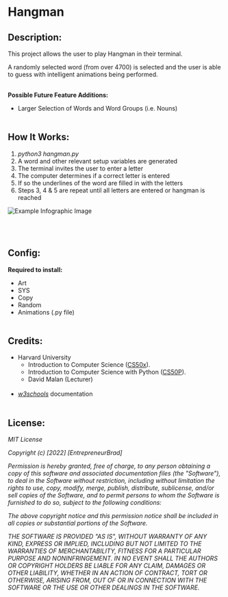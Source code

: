 # **Hangman**

## **Description:**
This project allows the user to play Hangman in their terminal.

A randomly selected word (from over 4700) is selected and the user is able to guess with intelligent animations being performed.
<br><br>

**Possible Future Feature Additions:**
- Larger Selection of Words and Word Groups (i.e. Nouns)
<br><br>

## **How It Works:**
1. *python3 hangman.py*
2. A word and other relevant setup variables are generated
3. The terminal invites the user to enter a letter
4. The computer determines if a correct letter is entered
5. If so the underlines of the word are filled in with the letters
5. Steps 3, 4 & 5 are repeat until all letters are entered or hangman is reached

![Example Infographic Image](https://i.ibb.co/1n18Wgd/example.png)

<br><br>

## **Config:**
**Required to install:**
- Art
- SYS
- Copy
- Random
- Animations (.py file)
<br><br>


## **Credits:**
- Harvard University
    - Introduction to Computer Science ([CS50x](https://www.edx.org/course/introduction-computer-science-harvardx-cs50x)).
    - Introduction to Computer Science with Python ([CS50P](https://www.edx.org/course/cs50s-introduction-to-programming-with-python)).
    - David Malan (Lecturer)
<br><br>
- *[w3schools](https://www.w3schools.com)* documentation
<br><br>

## **License:**
*MIT License*

*Copyright (c) [2022] [EntrepreneurBrad]*

*Permission is hereby granted, free of charge, to any person obtaining a copy
of this software and associated documentation files (the "Software"), to deal
in the Software without restriction, including without limitation the rights
to use, copy, modify, merge, publish, distribute, sublicense, and/or sell
copies of the Software, and to permit persons to whom the Software is
furnished to do so, subject to the following conditions:*

*The above copyright notice and this permission notice shall be included in all copies or substantial portions of the Software.*

*THE SOFTWARE IS PROVIDED "AS IS", WITHOUT WARRANTY OF ANY KIND, EXPRESS OR
IMPLIED, INCLUDING BUT NOT LIMITED TO THE WARRANTIES OF MERCHANTABILITY,
FITNESS FOR A PARTICULAR PURPOSE AND NONINFRINGEMENT. IN NO EVENT SHALL THE
AUTHORS OR COPYRIGHT HOLDERS BE LIABLE FOR ANY CLAIM, DAMAGES OR OTHER
LIABILITY, WHETHER IN AN ACTION OF CONTRACT, TORT OR OTHERWISE, ARISING FROM,
OUT OF OR IN CONNECTION WITH THE SOFTWARE OR THE USE OR OTHER DEALINGS IN THE
SOFTWARE.*